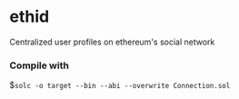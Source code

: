 # ethid
Centralized user profiles on ethereum's social network

### Compile with
$`solc -o target --bin --abi --overwrite Connection.sol`
